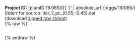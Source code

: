 **Project ID:** [plumID:19.065]({{ '/' | absolute_url }}eggs/19/065/)  
Stderr for source:  iter_7_pc_[0.55,-0.45].dat   
(download [zipped raw stdout](iter_7_pc_[0.55,-0.45].dat.plumed.stdout.txt.zip))  
{% raw %}
<pre>
</pre>
{% endraw %}
